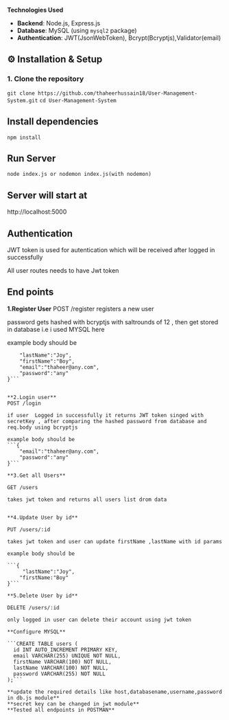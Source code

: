 
**Technologies Used**
- **Backend**: Node.js, Express.js  
- **Database**: MySQL (using `mysql2` package)  
- **Authentication**: JWT(JsonWebToken), Bcrypt(Bcryptjs),Validator(email)

## ⚙️ Installation & Setup

### 1. Clone the repository

```git clone https://github.com/thaheerhussain18/User-Management-System.git```
```cd User-Management-System```

## Install dependencies
```npm install```

## Run Server
```node index.js or nodemon index.js(with nodemon)```

## Server will start at

http://localhost:5000

## Authentication
JWT token is used for autentication which will be received after logged in successfully

All user routes needs to have Jwt token

## End points
**1.Register User**
POST /register
registers a new user 

password gets hashed with bcryptjs with saltrounds of 12 , then get stored in database i.e i used MYSQL here 

example body should be
```{
    "lastName":"Joy",
    "firstName":"Boy",
    "email":"thaheer@any.com",
    "password":"any"
}```


**2.Login user**
POST /login

if user  Logged in successfully it returns JWT token singed with secretKey , after comparing the hashed password from database and req.body using bcryptjs 

example body should be 
```{
    "email":"thaheer@any.com",
    "password":"any"
}```

**3.Get all Users**

GET /users 

takes jwt token and returns all users list drom data


**4.Update User by id**

PUT /users/:id 

takes jwt token and user can update firstName ,lastName with id params

example body should be 

```{
     "lastName":"Joy",
    "firstName:"Boy"
}```

**5.Delete User by id**

DELETE /users/:id

only logged in user can delete their account using jwt token

**Configure MYSQL**

```CREATE TABLE users (
  id INT AUTO_INCREMENT PRIMARY KEY,
  email VARCHAR(255) UNIQUE NOT NULL,
  firstName VARCHAR(100) NOT NULL,
  lastName VARCHAR(100) NOT NULL,
  password VARCHAR(255) NOT NULL
);```

**update the required details like host,databasename,username,password in db.js module**
**secret key can be changed in jwt module**
**Tested all endpoints in POSTMAN**





